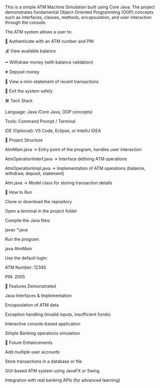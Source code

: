 This is a simple ATM Machine Simulation built using Core Java. The project demonstrates fundamental Object-Oriented Programming (OOP) concepts such as interfaces, classes, methods, encapsulation, and user interaction through the console.

The ATM system allows a user to:

🔑 Authenticate with an ATM number and PIN

💰 View available balance

➖ Withdraw money (with balance validation)

➕ Deposit money

📜 View a mini-statement of recent transactions

🚪 Exit the system safely

🛠️ Tech Stack

Language: Java (Core Java, OOP concepts)

Tools: Command Prompt / Terminal

IDE (Optional): VS Code, Eclipse, or IntelliJ IDEA

📂 Project Structure

AtmMain.java → Entry point of the program, handles user interaction

AtmOperationInterf.java → Interface defining ATM operations

AtmOperationImpl.java → Implementation of ATM operations (balance, withdraw, deposit, statement)

Atm.java → Model class for storing transaction details

🚀 How to Run

Clone or download the repository

Open a terminal in the project folder

Compile the Java files:

javac *.java


Run the program:

java AtmMain


Use the default login:

ATM Number: 12345

PIN: 2005

🌟 Features Demonstrated

Java Interfaces & Implementation

Encapsulation of ATM data

Exception handling (invalid inputs, insufficient funds)

Interactive console-based application

Simple Banking operations simulation

📌 Future Enhancements

Add multiple user accounts

Store transactions in a database or file

GUI-based ATM system using JavaFX or Swing

Integration with real banking APIs (for advanced learning)
